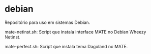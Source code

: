 debian
======

Repositório para uso em sistemas Debian.


mate-netinst.sh:
Script que instala interface MATE no Debian Wheezy Netinst.

mate-perfect.sh:
Script que instala tema Dagoland no MATE.  
